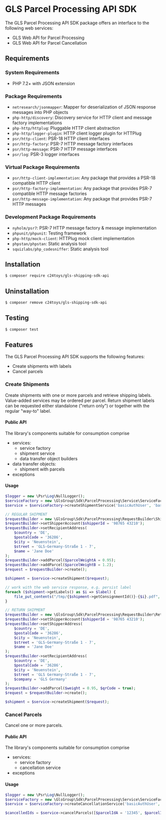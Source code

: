# GLS Parcel Processing API SDK

The GLS Parcel Processing API SDK package offers an interface to the following web services:

- GLS Web API for Parcel Processing
- GLS Web API for Parcel Cancellation

## Requirements

### System Requirements

- PHP 7.2+ with JSON extension

### Package Requirements

- `netresearch/jsonmapper`: Mapper for deserialization of JSON response messages into PHP objects
- `php-http/discovery`: Discovery service for HTTP client and message factory implementations
- `php-http/httplug`: Pluggable HTTP client abstraction
- `php-http/logger-plugin`: HTTP client logger plugin for HTTPlug
- `psr/http-client`: PSR-18 HTTP client interfaces
- `psr/http-factory`: PSR-7 HTTP message factory interfaces
- `psr/http-message`: PSR-7 HTTP message interfaces
- `psr/log`: PSR-3 logger interfaces

### Virtual Package Requirements

- `psr/http-client-implementation`: Any package that provides a PSR-18 compatible HTTP client
- `psr/http-factory-implementation`: Any package that provides PSR-7 compatible HTTP message factories
- `psr/http-message-implementation`: Any package that provides PSR-7 HTTP messages

### Development Package Requirements

- `nyholm/psr7`: PSR-7 HTTP message factory & message implementation
- `phpunit/phpunit`: Testing framework
- `php-http/mock-client`: HTTPlug mock client implementation
- `phpstan/phpstan`: Static analysis tool
- `squizlabs/php_codesniffer`: Static analysis tool

## Installation

```bash
$ composer require c24toys/gls-shipping-sdk-api
```

## Uninstallation

```bash
$ composer remove c24toys/gls-shipping-sdk-api
```

## Testing

```bash
$ composer test
```

## Features

The GLS Parcel Processing API SDK supports the following features:

* Create shipments with labels
* Cancel parcels

### Create Shipments

Create shipments with one or more parcels and retrieve shipping labels.
Value-added services may be ordered per parcel. Return shipment labels
can be requested either standalone ("return only") or together with the
regular "way-to" label.

#### Public API

The library's components suitable for consumption comprise

* services:
  * service factory
  * shipment service
  * data transfer object builders
* data transfer objects:
  * shipment with parcels
* exceptions

#### Usage

```php
$logger = new \Psr\Log\NullLogger();
$serviceFactory = new \GlsGroup\Sdk\ParcelProcessing\Service\ServiceFactory();
$service = $serviceFactory->createShipmentService('basicAuthUser', 'basicAuthPass', $logger, $sandbox = true);

// REGULAR SHIPMENT
$requestBuilder = new \GlsGroup\Sdk\ParcelProcessing\RequestBuilder\ShipmentRequestBuilder();
$requestBuilder->setShipperAccount($shipperId = '98765 43210');
$requestBuilder->setRecipientAddress(
    $country = 'DE',
    $postalCode = '36286',
    $city = 'Neuenstein',
    $street = 'GLS-Germany-Straße 1 - 7',
    $name = 'Jane Doe'
);
$requestBuilder->addParcel($parcelWeightA = 0.95);
$requestBuilder->addParcel($parcelWeightB = 1.2);
$request = $requestBuilder->create();

$shipment = $service->createShipment($request);

// work with the web service response, e.g. persist label
foreach ($shipment->getLabels() as $i => $label) {
    file_put_contents("/tmp/{$shipment->getConsignmentId()}-{$i}.pdf", $label);
}

// RETURN SHIPMENT
$requestBuilder = new \GlsGroup\Sdk\ParcelProcessing\RequestBuilder\ReturnShipmentRequestBuilder();
$requestBuilder->setShipperAccount($shipperId = '98765 43210');
$requestBuilder->setShipperAddress(
    $country = 'DE',
    $postalCode = '36286',
    $city = 'Neuenstein',
    $street = 'GLS-Germany-Straße 1 - 7',
    $name = 'Jane Doe'
);
$requestBuilder->setRecipientAddress(
    $country = 'DE',
    $postalCode = '36286',
    $city = 'Neuenstein',
    $street = 'GLS Germany-Straße 1 - 7',
    $company = 'GLS Germany'
);
$requestBuilder->addParcel($weight = 0.95, $qrCode = true);
$request = $requestBuilder->create();

$shipment = $service->createShipment($request);
```

### Cancel Parcels

Cancel one or more parcels.

#### Public API

The library's components suitable for consumption comprise

* services:
  * service factory
  * cancellation service
* exceptions

#### Usage

```php
$logger = new \Psr\Log\NullLogger();
$serviceFactory = new \GlsGroup\Sdk\ParcelProcessing\Service\ServiceFactory();
$service = $serviceFactory->createCancellationService('basicAuthUser', 'basicAuthPass', $logger, $sandbox = true);

$cancelledIds = $service->cancelParcels([$parcelIdA = '12345', $parcelIdB = '54321']);
```

